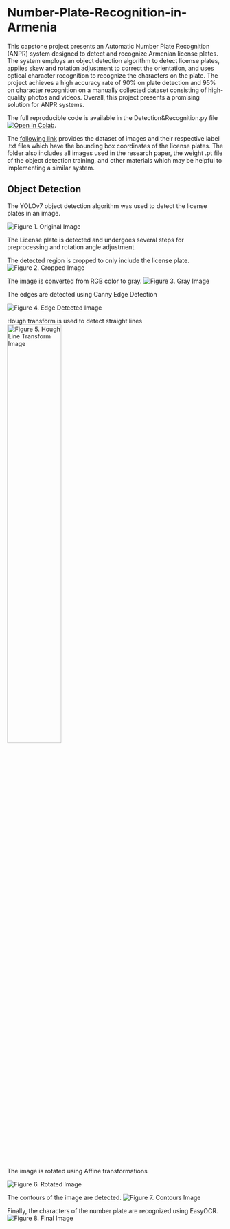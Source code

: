 # Number-Plate-Recognition-in-Armenia

This capstone project presents an Automatic Number Plate Recognition (ANPR) system designed to detect and 
recognize Armenian license plates. The system employs an object detection algorithm to detect license plates, 
applies skew and rotation adjustment to correct the orientation, and uses optical character recognition to recognize 
the characters on the plate. The project achieves a high accuracy rate of 90% on plate detection and 95% on 
character recognition on a manually collected dataset consisting of high-quality photos and videos. Overall, 
this project presents a promising solution for ANPR systems.

The full reproducible code is available in the Detection&Recognition.py file
[![Open In Colab](https://colab.research.google.com/assets/colab-badge.svg)](https://colab.research.google.com/drive/1vFEyAeCmFb8QFZWE57XC9f177INedpqh?usp=sharing). 

The [following link](https://drive.google.com/drive/folders/1n1fak5Y7me_ifWcE9PARYmaqWE6sw-e-?usp=share_link) provides the dataset of images and their respective label .txt files which have the bounding box coordinates of 
the license plates. The folder also includes all images used in the research paper, the weight .pt file of the object detection training,
and other materials which may be helpful to implementing a similar system. 

## Object Detection

The YOLOv7 object detection algorithm was used to detect the license plates in an image.

![Figure 1. Original Image](https://drive.google.com/uc?export=view&id=1RAIC18q_jIc5eMi63vKRrD9lEmm2lxwu)

The License plate is detected and undergoes several steps for preprocessing and rotation angle adjustment. 

The detected region is cropped to only include the license plate. 
![Figure 2. Cropped Image](https://drive.google.com/uc?export=view&id=1uGPbxJLtoBPLJQB4AVqiB9Ij9ed_kzn0)

The image is converted from RGB color to gray. 
![Figure 3. Gray Image](https://drive.google.com/uc?export=view&id=11abSPW4rsaSmKBE_LUKEual_ezVDdYzI)

The edges are detected using Canny Edge Detection

![Figure 4. Edge Detected Image](https://drive.google.com/uc?export=view&id=1gvVY0EUhtHHdbEC9SfTbbfPtVypn_BLN)

Hough transform is used to detect straight lines
<img src="https://drive.google.com/uc?export=view&id=187sFFvb5QL2hvNeRjfbl583w7mhEC6Es" alt="Figure 5. Hough Line Transform Image" width="50%" />


The image is rotated using Affine transformations

![Figure 6. Rotated Image](https://drive.google.com/uc?export=view&id=1h6fOZiz5maWWfiM59-RRmQnHsax8QzxL)

The contours of the image are detected. 
![Figure 7. Contours Image](https://drive.google.com/uc?export=view&id=1v333umN_MTOMKyOVLIePnPmf0-pr1wfb)

Finally, the characters of the number plate are recognized using EasyOCR.
![Figure 8. Final Image](https://drive.google.com/uc?export=view&id=1k1V9ZaeMn6LHq0cyw5MkzKxyiQBjpSJo)
